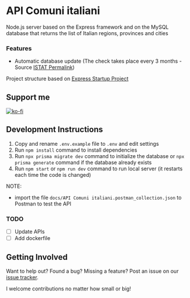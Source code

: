 # API Comuni italiani
Node.js server based on the Express framework and on the MySQL database that returns the list of Italian regions, provinces and cities

### Features
- Automatic database update (The check takes place every 3 months - Source [ISTAT Permalink](https://www.istat.it/it/archivio/6789))

Project structure based on [Express Startup Project](https://github.com/AntoninoBonanno/express-startup-project#express-startup-project)

## Support me
[![ko-fi](https://ko-fi.com/img/githubbutton_sm.svg)](https://ko-fi.com/C0C46QJ0M)

## Development Instructions

1. Copy and rename `.env.example` file to `.env` and edit settings
2. Run `npm install` command to install dependencies
3. Run `npx prisma migrate dev` command to initialize the database or `npx prisma generate` command if the database already exists
4. Run `npm start` or `npm run dev` command to run local server (it restarts each time the code is changed)

NOTE:
- import the file `docs/API Comuni italiani.postman_collection.json` to Postman to test the API

### TODO
- [ ] Update APIs
- [ ] Add dockerfile

## Getting Involved

Want to help out? Found a bug? Missing a feature? Post an issue on our [issue tracker](https://github.com/AntoninoBonanno/api-comuni-italiani/issues).

I welcome contributions no matter how small or big!
